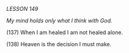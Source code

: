 *LESSON 149*

*My mind holds only what I think with God.*

(137) When I am healed I am not healed alone.

(138) Heaven is the decision I must make.